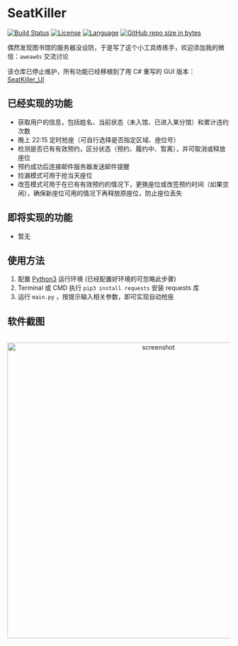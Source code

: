 # SeatKiller

[![Build Status](https://img.shields.io/travis/goolhanrry/SeatKiller.svg?branch=master)](https://www.travis-ci.org/goolhanrry/SeatKiller)
[![License](https://img.shields.io/badge/license-MPL--2.0-red.svg)](LICENSE)
[![Language](https://img.shields.io/badge/python-3.6-blue.svg)](https://www.python.org/)
[![GitHub repo size in bytes](https://img.shields.io/github/repo-size/goolhanrry/SeatKiller.svg?colorB=ff7e00#)](https://github.com/goolhanrry/SeatKiller)

偶然发现图书馆的服务器没设防，于是写了这个小工具练练手，欢迎添加我的微信：`aweawds` 交流讨论

该仓库已停止维护，所有功能已经移植到了用 C# 重写的 GUI 版本：[SeatKiller_UI](https://github.com/goolhanrry/SeatKiller_UI)

## 已经实现的功能

* 获取用户的信息，包括姓名、当前状态（未入馆、已进入某分馆）和累计违约次数
* 晚上 22:15 定时抢座（可自行选择是否指定区域、座位号）
* 检测是否已有有效预约，区分状态（预约、履约中、暂离），并可取消或释放座位
* 预约成功后连接邮件服务器发送邮件提醒
* 捡漏模式可用于抢当天座位
* 改签模式可用于在已有有效预约的情况下，更换座位或改签预约时间（如果空闲），确保新座位可用的情况下再释放原座位，防止座位丢失

## 即将实现的功能

* 暂无

## 使用方法

1. 配置 [Python3](https://www.python.org/) 运行环境 (已经配置好环境的可忽略此步骤)
2. Terminal 或 CMD 执行 `pip3 install requests` 安装 requests 库
3. 运行 `main.py` ，按提示输入相关参数，即可实现自动抢座

## 软件截图

<p align="center">
  <img with="999" height="666" src="https://github.com/goolhanrry/SeatKiller/blob/master/Screenshot/SeatKiller_Screenshot.png" alt="screenshot">
</p>
